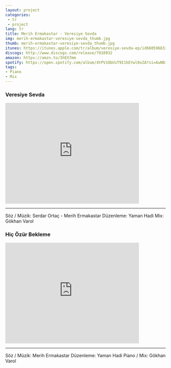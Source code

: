 ```yaml
---
layout: project
categories:
 - tr
 - project
lang: tr
title: Merih Ermakastar - Veresiye Sevda
img: merih-ermakastar-veresiye-sevda_thumb.jpg
thumb: merih-ermakastar-veresiye-sevda_thumb.jpg
itunes: https://itunes.apple.com/tr/album/veresiye-sevda-ep/id660596833
discogs: http://www.discogs.com/release/7910932
amazon: https://amzn.to/3hEX7mm
spotify: https://open.spotify.com/album/4tPV1ObUsT9I1kEYwl0xZA?si=AuNNiUQ2SpaZmWnFBrP6Aw
tags:
- Piano
- Mix
---
```


### Veresiye Sevda

<div class="embed-responsive embed-responsive-16by9">
  <iframe width="420" height="315" src="https://www.youtube.com/embed/Y9z3gv7pDzo" frameborder="0" allowfullscreen></iframe>
</div>

---
Söz / Müzik: Serdar Ortaç - Merih Ermakastar
Düzenleme: Yaman Hadi
Mix: Gökhan Varol

### Hiç Özür Bekleme

<div class="embed-responsive embed-responsive-16by9">
  <iframe width="420" height="315" src="https://www.youtube.com/embed/n3ind49Ijhw" frameborder="0" allowfullscreen></iframe>
</div>

---
Söz / Müzik: Merih Ermakastar
Düzenleme: Yaman Hadi
Piano / Mix: Gökhan Varol
